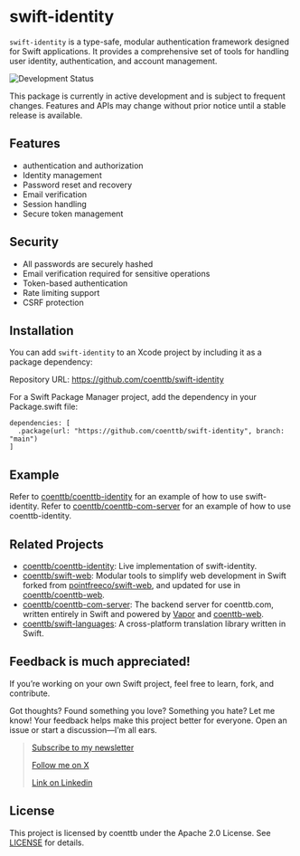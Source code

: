 # swift-identity

`swift-identity` is a type-safe, modular authentication framework designed for Swift applications. It provides a comprehensive set of tools for handling user identity, authentication, and account management.

![Development Status](https://img.shields.io/badge/status-active--development-blue.svg)

This package is currently in active development and is subject to frequent changes. Features and APIs may change without prior notice until a stable release is available.

## Features

- authentication and authorization
- Identity management
- Password reset and recovery
- Email verification
- Session handling
- Secure token management

## Security

- All passwords are securely hashed
- Email verification required for sensitive operations
- Token-based authentication
- Rate limiting support
- CSRF protection

## Installation

You can add `swift-identity` to an Xcode project by including it as a package dependency:

Repository URL: https://github.com/coenttb/swift-identity

For a Swift Package Manager project, add the dependency in your Package.swift file:
```
dependencies: [
  .package(url: "https://github.com/coenttb/swift-identity", branch: "main")
]
```

## Example

Refer to [coenttb/coenttb-identity](https://www.github.com/coenttb/coenttb-identity) for an example of how to use swift-identity.
Refer to [coenttb/coenttb-com-server](https://www.github.com/coenttb/coenttb-com-server) for an example of how to use coenttb-identity.

## Related Projects

* [coenttb/coenttb-identity](https://www.github.com/coenttb/swift-web): Live implementation of swift-identity.
* [coenttb/swift-web](https://www.github.com/coenttb/swift-web): Modular tools to simplify web development in Swift forked from  [pointfreeco/swift-web](https://www.github.com/pointfreeco/swift-web), and updated for use in [coenttb/coenttb-web](https://www.github.com/coenttb/coenttb-web).
* [coenttb/coenttb-com-server](https://www.github.com/coenttb/coenttb-com-server): The backend server for coenttb.com, written entirely in Swift and powered by [Vapor](https://www.github.com/vapor/vapor) and [coenttb-web](https://www.github.com/coenttb/coenttb-web).
* [coenttb/swift-languages](https://www.github.com/coenttb/swift-languages): A cross-platform translation library written in Swift.

## Feedback is much appreciated!

If you’re working on your own Swift project, feel free to learn, fork, and contribute.

Got thoughts? Found something you love? Something you hate? Let me know! Your feedback helps make this project better for everyone. Open an issue or start a discussion—I’m all ears.

> [Subscribe to my newsletter](http://coenttb.com/en/newsletter/subscribe)
>
> [Follow me on X](http://x.com/coenttb)
> 
> [Link on Linkedin](https://www.linkedin.com/in/tenthijeboonkkamp)

## License

This project is licensed by coenttb under the Apache 2.0 License. See [LICENSE](LICENSE) for details.

